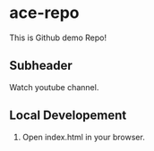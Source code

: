 # ace-repo

This is Github demo Repo!

## Subheader 

Watch youtube channel.

## Local Developement 

1. Open index.html in your browser.
